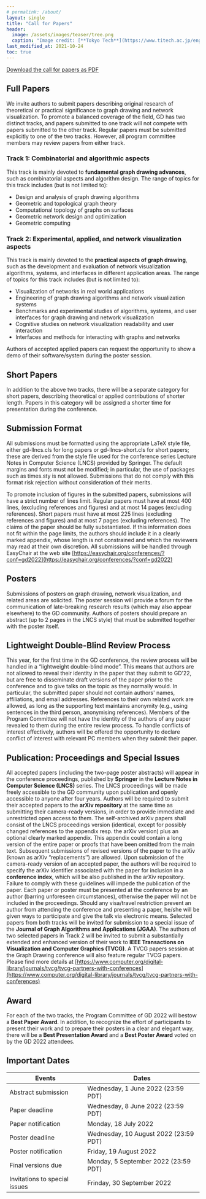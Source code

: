 ```yaml
---
# permalink: /about/
layout: single
title: "Call for Papers"
header:
  image: /assets/images/teaser/tree.png
  caption: "Image credit: [**Tokyo Tech**](https://www.titech.ac.jp/english)"
last_modified_at: 2021-10-24
toc: true
---
```


[Download the call for papers as PDF](https://graphdrawing.github.io/gd2022/assets/pdfs/CallforPapers2022.pdf)

## Full Papers

We invite authors to submit papers describing original research of theoretical or practical significance to graph drawing and network visualization. To promote a balanced coverage of the field, GD has two distinct tracks, and papers submitted to one track will not compete with papers submitted to the other track. Regular papers must be submitted explicitly to one of the two tracks. However, all program committee members may review papers from either track.

### Track 1: Combinatorial and algorithmic aspects

This track is mainly devoted to **fundamental graph drawing advances**, such as combinatorial aspects and algorithm design.  The range of topics for this track includes (but is not limited to):

* Design and analysis of graph drawing algorithms
* Geometric and topological graph theory
* Computational topology of graphs on surfaces
* Geometric network design and optimization
* Geometric computing

### Track 2: Experimental, applied, and network visualization aspects

This track is mainly devoted to the **practical aspects of graph drawing**, such as the development and evaluation of network visualization algorithms, systems, and interfaces in different application areas.  The range of topics for this track includes (but is not limited to):

* Visualization of networks in real world applications
* Engineering of graph drawing algorithms and network visualization systems
* Benchmarks and experimental studies of algorithms, systems, and user interfaces for graph drawing and network visualization
* Cognitive studies on network visualization readability and user interaction
* Interfaces and methods for interacting with graphs and networks

Authors of accepted applied papers can request the opportunity to show a demo of their software/system during the poster session.

## Short Papers

In addition to the above two tracks, there will be a separate category for short papers, describing theoretical or applied contributions of shorter length. Papers in this category will be assigned a shorter time for presentation during the conference.

## Submission Format

All submissions must be formatted using the appropriate LaTeX style file, either gd-llncs.cls for long papers or gd-llncs-short.cls for short papers; these are derived from the style file used for the conference series Lecture Notes in Computer Science (LNCS) provided by Springer.  The default margins and fonts must not be modified; in particular, the use of packages such as times.sty is not allowed. Submissions that do not comply with this format risk rejection without consideration of their merits.

To promote inclusion of figures in the submitted papers, submissions will have a strict number of lines limit. Regular papers must have at most 400 lines, (excluding references and figures) and at most 14 pages (excluding references). Short papers must have at most 225 lines (excluding references and figures) and at most 7 pages (excluding references). The claims of the paper should be fully substantiated. If this information does not fit within the page limits, the authors should include it in a clearly marked appendix, whose length is not constrained and which the reviewers may read at their own discretion.  All submissions will be handled through EasyChair at the web site [https://easychair.org/conferences/?conf=gd2022](https://easychair.org/conferences/?conf=gd2022)

## Posters

Submissions of posters on graph drawing, network visualization, and related areas are solicited.  The poster session will provide a forum for the communication of late-breaking research results (which may also appear elsewhere) to the GD community. Authors of posters should prepare an abstract (up to 2 pages in the LNCS style) that must be submitted together with the poster itself.

## Lightweight Double-Blind Review Process

This year, for the first time in the GD conference, the review process will be handled in a “lightweight double-blind mode”. This means that authors are not allowed to reveal their identity in the paper that they submit to GD’22, but are free to disseminate draft versions of the paper prior to the conference and to give talks on the topic as they normally would. In particular, the submitted paper should not contain authors' names, affiliations, and email addresses. References to their own related work are allowed, as long as the supporting text maintains anonymity (e.g., using sentences in the third person, anonymising references).
Members of the Program Committee will not have the identity of the authors of any paper revealed to them during the entire review process. To handle conflicts of interest effectively, authors will be offered the opportunity to declare conflict of interest with relevant PC members when they submit their paper.

## Publication: Proceedings and Special Issues

All accepted papers (including the two-page poster abstracts) will appear in the conference proceedings, published by **Springer** in the **Lecture Notes in Computer Science (LNCS)** series. The LNCS proceedings will be made freely accessible to the GD community upon publication and openly accessible to anyone after four years.
Authors will be required to submit their accepted papers to the **arXiv repository** at the same time as submitting their camera-ready versions, in order to provide immediate and unrestricted open access to them. The self-archived arXiv papers shall consist of the LNCS proceedings version (identical, except for possibly changed references to the appendix resp. the arXiv version) plus an optional clearly marked appendix. This appendix could contain a long version of the entire paper or proofs that have been omitted from the main text. Subsequent submissions of revised versions of the paper to the arXiv (known as arXiv “replacements’’) are allowed. Upon submission of the camera-ready version of an accepted paper, the authors will be required to specify the arXiv identifier associated with the paper for inclusion in a **conference index**, which will be also published in the arXiv repository. Failure to comply with these guidelines will impede the publication of the paper.
Each paper or poster must be presented at the conference by an author (barring unforeseen circumstances), otherwise the paper will not be included in the proceedings. Should any visa/travel restriction prevent an author from attending the conference and presenting a paper, he/she will be given ways to participate and give the talk via electronic means.
Selected papers from both tracks will be invited for submission to a special issue of the **Journal of Graph Algorithms and Applications (JGAA)**. The authors of two selected papers in Track 2 will be invited to submit a substantially extended and enhanced version of their work to **IEEE Transactions on Visualization and Computer Graphics (TVCG)**.
A TVCG papers session at the Graph Drawing conference will also feature regular TVCG papers. Please find more details at [https://www.computer.org/digital-library/journals/tvcg/tvcg-partners-with-conferences](https://www.computer.org/digital-library/journals/tvcg/tvcg-partners-with-conferences)

## Award

For each of the two tracks, the Program Committee of GD 2022 will bestow a **Best Paper Award**. In addition, to recognize the effort of participants to present their work and to prepare their posters in a clear and elegant way, there will be a **Best Presentation Award** and a **Best Poster Award** voted on by the GD 2022 attendees.

## Important Dates

| Events                      | Dates                                 |
|-----------------------------|---------------------------------------|
| Abstract submission	        | Wednesday, 1 June 2022 (23:59 PDT)                |
| Paper deadline		          | Wednesday, 8 June 2022 (23:59 PDT)                |
| Paper notification		      | Monday, 18 July 2022                  |
| Poster deadline		          | Wednesday, 10 August 2022 (23:59 PDT)             |
| Poster notification		      | Friday, 19 August 2022                |
| Final versions due		      | Monday, 5 September 2022 (23:59 PDT)              |
| Invitations to special issues   | Frinday, 30 September 2022             |
